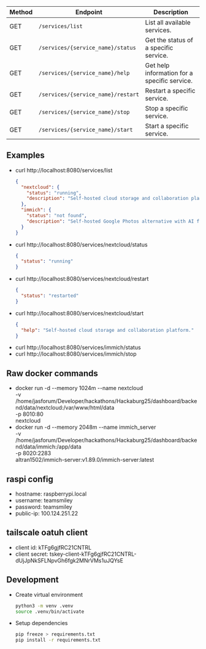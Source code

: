 | Method | Endpoint                           | Description                                  |
| ------ | ---------------------------------- | -------------------------------------------- |
| GET    | `/services/list`                   | List all available services.                 |
| GET    | `/services/{service_name}/status`  | Get the status of a specific service.        |
| GET    | `/services/{service_name}/help`    | Get help information for a specific service. |
| GET    | `/services/{service_name}/restart` | Restart a specific service.                  |
| GET    | `/services/{service_name}/stop`    | Stop a specific service.                     |
| GET    | `/services/{service_name}/start`   | Start a specific service.                    |


## Examples
- curl http://localhost:8080/services/list
  ```json
  {
    "nextcloud": {
      "status": "running",
      "description": "Self-hosted cloud storage and collaboration platform."
    },
    "immich": {
      "status": "not found",
      "description": "Self-hosted Google Photos alternative with AI features."
    }
  }
- curl http://localhost:8080/services/nextcloud/status
  ```json
  {
    "status": "running"
  }
- curl http://localhost:8080/services/nextcloud/restart
  ```json
  {
    "status": "restarted"
  }
- curl http://localhost:8080/services/nextcloud/start
  ```json
  {
    "help": "Self-hosted cloud storage and collaboration platform."
  }

- curl http://localhost:8080/services/immich/status
- curl http://localhost:8080/services/immich/stop

## Raw docker commands
- docker run -d --memory 1024m --name nextcloud \
  -v /home/jasforum/Developer/hackathons/Hackaburg25/dashboard/backend/data/nextcloud:/var/www/html/data \
  -p 8010:80 \
  nextcloud
- docker run -d --memory 2048m --name immich_server \
  -v /home/jasforum/Developer/hackathons/Hackaburg25/dashboard/backend/data/immich:/app/data \
  -p 8020:2283 \
  altran1502/immich-server:v1.89.0/immich-server:latest


## raspi config
- hostname: raspberrypi.local
- username: teamsmiley
- password: teamsmiley
- public-ip: 100.124.251.22

## tailscale oatuh client
- client id: kTFg6gjfRC21CNTRL
- client secret: tskey-client-kTFg6gjfRC21CNTRL-dUjJpNkSFLNpvGh6fgk2MNrVMs1uJQYsE

## Development
- Create virtual environment  
  ```bash
  python3 -m venv .venv
  source .venv/bin/activate

- Setup dependencies
  ```bash
  pip freeze > requirements.txt
  pip install -r requirements.txt